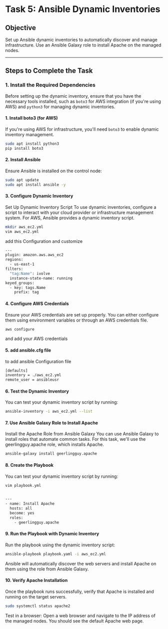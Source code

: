 # Task 5: Ansible Dynamic Inventories

## Objective
Set up Ansible dynamic inventories to automatically discover and manage infrastructure. Use an Ansible Galaxy role to install Apache on the managed nodes.

---

## Steps to Complete the Task

### 1. **Install the Required Dependencies**

Before setting up the dynamic inventory, ensure that you have the necessary tools installed, such as `boto3` for AWS integration (if you're using AWS) and `python3` for managing dynamic inventories.

#### 1. **Install boto3 (for AWS)**
If you're using AWS for infrastructure, you'll need `boto3` to enable dynamic inventory management.

   ```bash
   sudo apt install python3
   pip install boto3
```
#### 2. **Install Ansible**
Ensure Ansible is installed on the control node:

   ```bash
   sudo apt update
   sudo apt install ansible -y

```
#### 3. **Configure Dynamic Inventory**
Set Up Dynamic Inventory Script To use dynamic inventories, configure a script to interact with your cloud provider or infrastructure management system. For AWS, Ansible provides a dynamic inventory script.
   ```bash
   mkdir aws_ec2.yml
   vim aws_ec2.yml
```
add this Configuration and customize  
```bash
---
plugin: amazon.aws.aws_ec2
regions:
  - us-east-1
filters:
  "tag:Name": ivolve
  instance-state-name: running  
keyed_groups:
  - key: tags.Name
    prefix: tag
```
#### 4. **Configure AWS Credentials**
Ensure your AWS credentials are set up properly. You can either configure them using environment variables or through an AWS credentials file.

   ```bash
   aws configure
```
and add your AWS credentials

#### 5. **add ansible.cfg file**
to add ansible Configuration file 

```bash
[defaults]
inventory = ./aws_ec2.yml
remote_user = ansibleusr    
```
#### 6. **Test the Dynamic Inventory**
You can test your dynamic inventory script by running:

   ```bash
ansible-inventory -i aws_ec2.yml --list 
```

#### 7. **Use Ansible Galaxy Role to Install Apache**
Install the Apache Role from Ansible Galaxy
You can use Ansible Galaxy to install roles that automate common tasks. For this task, we'll use the geerlingguy.apache role, which installs Apache.
```bash 
ansible-galaxy install geerlingguy.apache 
```
#### 8. **Create the Playbook**
You can test your dynamic inventory script by running:
```bash
vim playbook.yml
 
```
```bash
---
- name: Install Apache
  hosts: all
  become: yes
  roles:
    - geerlingguy.apache
```
#### 9. **Run the Playbook with Dynamic Inventory**
Run the playbook using the dynamic inventory script:

```bash
ansible-playbook playbook.yaml -i aws_ec2.yml 
```
Ansible will automatically discover the web servers and install Apache on them using the role from Ansible Galaxy.

#### 10. **Verify Apache Installation**
Once the playbook runs successfully, verify that Apache is installed and running on the target servers.

```bash
sudo systemctl status apache2
```
Test in a browser: Open a web browser and navigate to the IP address of the managed nodes. You should see the default Apache web page.


